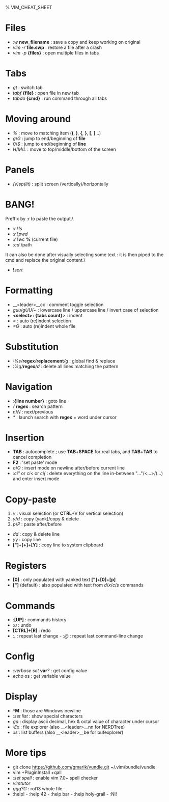 % VIM_CHEAT_SHEET

Files
=====
- *:w* __new_filename__ : save a copy and keep working on original
- *vim -r* __file.swp__ : restore a file after a crash
- *vim -p* __{files}__ : open multiple files in tabs

Tabs
====
- *gt* : switch tab
- *tabf* __{file}__ : open file in new tab
- *tabdo* __{cmd}__ : run command through all tabs

Moving around
=============
- *%* : move to matching item (__(__, __)__, __{__, __}__, __[__, __]__...)
- *g*/*G* : jump to end/beginning of __file__
- *0*/*$* : jump to end/beginning of __line__
- *H*/*M*/*L* : move to top/middle/bottom of the screen

Panels
======
- *(v)sp(lit)* : split screen (vertically)/horizontally

BANG!
=====
Preffix by *:r* to paste the output.\
- *:r* __!__*ls*
- *:r* __!__*pwd*
- *:r* __!__*wc* __%__ (current file)
- *:cd* /path


It can also be done after visually selecting some text : it is then piped to the cmd and replace the original content.\
- __!__*sort*


Formatting
==========
- __\<leader>__cc : comment toggle selection
- *guu*/*gUU*/*~* : lowercase line / uppercase line / invert case of selection
- __\<select\>__+__{tabs count}__*>* : indent
- *=* : auto (re)indent selection
- *=G* : auto (re)indent whole file

Substitution
============
- *:%s/*__regex__*/*__replacement__*/g* : global find & replace
- *:%g/*__regex__*/d* : delete all lines matching the pattern

Navigation
==========
- *:*__{line number}__ : goto line
- */* __regex__ : search pattern
- *n*/*N* : next/previous
- *\** : launch search with __regex__ = word under cursor

Insertion
=========
- __TAB__ : autocomplete ; use __TAB__+__SPACE__ for real tabs, and __TAB__+__TAB__ to cancel completion
- __F2__ : 'set paste' mode
- *o*/*O* : insert mode on newline after/before current line
- *:ci"* or *ci<* or *ci(* : delete everything on the line in-between "..."/<...>/(...) and enter insert mode

Copy-paste
==========
1. *v* : visual selection (or __CTRL__+V for vertical selection)
2. *y*/*d* : copy (yank)/copy & delete
3. *p*/*P* : paste after/before
- *dd* : copy & delete line
- *yy* : copy line
- __["]__+__[+]__+__[Y]__ : copy line to system clipboard

Registers
=========
- __[0]__ : only populated with yanked text  __["]__+__[0]__+__[p]__
- __["]__ (default) : also populated with text from *d*/*x*/*c*/*s* commands

Commands
========
- *:*__[UP]__ : commands history
- *:u* : undo
- __[CTRL]+[R]__ : redo
- *:.* : repeat last change - *:@* : repeat last command-line change

Config
======
- *:verbose set* __var__*?* : get config value
- *echo* os : get variable value

Display
=======
- **^M** : those are Windows newline
- *:set list* : show special characters
- *ga* : display ascii decimal, hex & octal value of character under cursor
- *:Ex* : file explorer (also __\<leader>__nn for NERDTree)
- *:ls* : list buffers (also __\<leader>__be for bufexplorer)

More tips
=========
- git clone https://github.com/gmarik/vundle.git ~/.vim/bundle/vundle
- vim +PluginInstall +qall
- *:set spell* : enable vim 7.0+ spell checker
- *vimtutor*
- *ggg?G* : rot13 whole file
- :help!  - :help 42  - :help bar  -  :help holy-grail  -  :Ni! 

